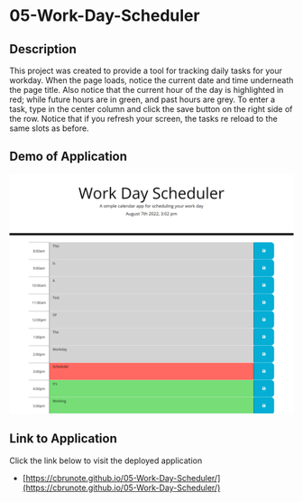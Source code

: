 # 05-Work-Day-Scheduler
## Description
This project was created to provide a tool for tracking daily tasks for your workday. When the page loads, notice the current date and time underneath the page title. Also notice that the current hour of the day is highlighted in red; while future hours are in green, and past hours are grey. To enter a task, type in the center column and click the save button on the right side of the row. Notice that if you refresh your screen, the tasks re reload to the same slots as before.


## Demo of Application

 <img src="Assets\images\Work-Day-Scheduler.png">


## Link to Application

Click the link below to visit the deployed application

- [https://cbrunote.github.io/05-Work-Day-Scheduler/](https://cbrunote.github.io/05-Work-Day-Scheduler/)